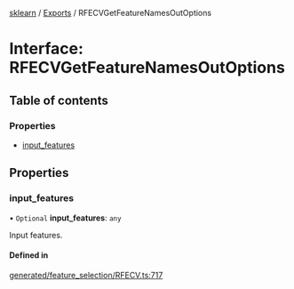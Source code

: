 [sklearn](../readme.md) / [Exports](../modules.md) / RFECVGetFeatureNamesOutOptions

# Interface: RFECVGetFeatureNamesOutOptions

## Table of contents

### Properties

- [input\_features](RFECVGetFeatureNamesOutOptions.md#input_features)

## Properties

### input\_features

• `Optional` **input\_features**: `any`

Input features.

#### Defined in

[generated/feature_selection/RFECV.ts:717](https://github.com/transitive-bullshit/scikit-learn-ts/blob/367336a/packages/sklearn/src/generated/feature_selection/RFECV.ts#L717)
